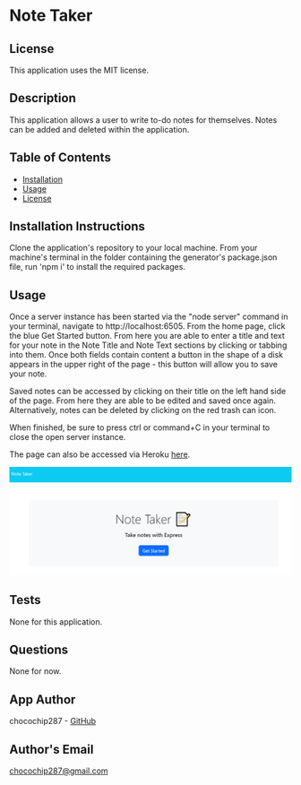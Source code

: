 # Note Taker 

## License

This application uses the MIT license.

## Description

This application allows a user to write to-do notes for themselves. Notes can be added and deleted within the application.

## Table of Contents

* [Installation](#installation)
* [Usage](#usage)
* [License](#license)

## Installation Instructions

Clone the application's repository to your local machine. From your machine's terminal in the folder containing the generator's package.json file, run 'npm i' to install the required packages.

## Usage

Once a server instance has been started via the "node server" command in your terminal, navigate to http://localhost:6505. From the home page, click the blue Get Started button. From here you are able to enter a title and text for your note in the Note Title and Note Text sections by clicking or tabbing into them. Once both fields contain content a button in the shape of a disk appears in the upper right of the page - this button will allow you to save your note.

Saved notes can be accessed by clicking on their title on the left hand side of the page. From here they are able to be edited and saved once again. Alternatively, notes can be deleted by clicking on the red trash can icon.

When finished, be sure to press ctrl or command+C in your terminal to close the open server instance.

The page can also be accessed via Heroku [here](https://arcane-depths-93155.herokuapp.com/).

![The screen shows a picture of the main page.](./Develop/images/note-taker.png)

## Tests

None for this application.

## Questions

None for now.

## App Author

chocochip287 - [GitHub](https://github.com/chocochip287)

## Author's Email

chocochip287@gmail.com